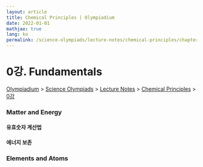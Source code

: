 ```yaml
---
layout: article
title: Chemical Principles | Olympiadium
date: 2022-01-01
mathjax: true
lang: ko
permalink: /science-olympiads/lecture-notes/chemical-principles/chapter-0/
---
```

# 0강. Fundamentals

<a href="{{ site.homeurl }}">Olympiadium</a> > <a href="{{ site.homeurl }}science-olympiads/">Science Olympiads</a> > <a href="{{ site.homeurl }}science-olympiads/lecture-notes/">Lecture Notes</a> > <a href="{{ site.homeurl }}science-olympiads/lecture-notes/chemical-principles/">Chemical Principles</a> > <a href="{{ site.homeurl }}science-olympiads/lecture-notes/chemical-principles/chapter-0/">0강</a><br>

### Matter and Energy

#### 유효숫자 계산법
#### 에너지 보존

### Elements and Atoms

